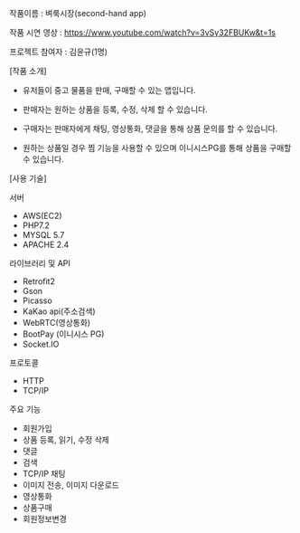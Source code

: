 ﻿작품이름 : 벼룩시장(second-hand app)

작품 시연 영상 : https://www.youtube.com/watch?v=3vSy32FBUKw&t=1s

프로젝트 참여자 : 김윤규(1명)

[작품 소개] 

- 유저들이 중고 물품을 판매, 구매할 수 있는 앱입니다. 

- 판매자는 원하는 상품을 등록, 수정, 삭제 할 수 있습니다.

- 구매자는 판매자에게 채팅, 영상통화, 댓글을 통해 상품 문의를 할 수 있습니다.

- 원하는 상품일 경우 찜 기능을 사용할 수 있으며 이니시스PG를 통해 상품을 구매할 수 있습니다.

[사용 기술]

서버
- AWS(EC2)
- PHP7.2
- MYSQL 5.7
- APACHE 2.4
 
라이브러리 및 API
- Retrofit2
- Gson
- Picasso
- KaKao api(주소검색)
- WebRTC(영상통화)
- BootPay (이니시스 PG)
- Socket.IO

프로토콜
- HTTP
- TCP/IP

주요 기능
- 회원가입
- 상품 등록, 읽기, 수정 삭제
- 댓글
- 검색
- TCP/IP 채팅
- 이미지 전송, 이미지 다운로드
- 영상통화
- 상품구매
- 회원정보변경
